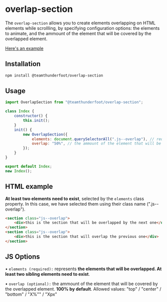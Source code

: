 # overlap-section

The `overlap-section` allows you to create elements overlapping on HTML elements while scrollling, by specifying configuration options: the elements to animate, and the ammount of the element that will be covered by the overlapped element.

[Here's an example](https://team-thunderfoot.github.io/overlap-section/)

## Installation

```sh
npm install @teamthunderfoot/overlap-section
```

## Usage

```js
import OverlapSection from "@teamthunderfoot/overlap-section";

class Index {
    constructor() {
        this.init();
    }
    init() {
        new OverlapSection({
            elements: document.querySelectorAll(".js--overlap"), // required -> the elements that will be overlapped
            overlap: "50%", // the ammount of the element that will be covered by the overlapped element. 100% by default. Allowed values: "top" / "center" / "bottom" / "X%"" / "Xpx"
        });
    }
}

export default Index;
new Index();
```

## HTML example

**At least two elements need to exist**, selected by the `elements` class property. In this case, we have selected them using their class name (".js--overlap").

```html
<section class="js--overlap">
    <div>this is the section that will be overlapped by the next one</div>
</section>
<section class="js--overlap">
    <div>this is the section that will overlap the previous one</div>
</section>
```

## JS Options

• `elements (required):` represents **the elements that will be overlapped. At least two sibling elements need to exist**.

• `overlap (optional):` the ammount of the element that will be covered by the overlapped element. **100% by default**. Allowed values: "top" / "center" / "bottom" / "X%"" / "Xpx"

